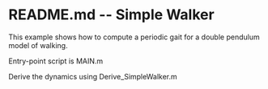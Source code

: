 # README.md  --  Simple Walker

This example shows how to compute a periodic gait for a double pendulum model of walking.

Entry-point script is MAIN.m

Derive the dynamics using Derive_SimpleWalker.m
